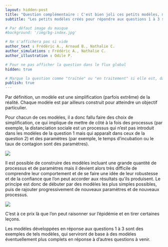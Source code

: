 ```yaml
---
layout: hidden-post
title: "Question complémentaire : C'est bien joli ces petits modèles, mais en vrai c'est plus compliqué non ?"
subtitle: "Les petits modèles créés pour répondre aux questions 1 à 3 sont d'une simplicité déroutante. Que peuvent-il réellement nous apprendre sur l'épidémie de COVID-19 ?"

# Par défaut image du masque 
#background: '/img/bg-index.jpg'

# Ne s'affichera pas si vide
author_text : Frédéric A., Arnaud B., Nathalie C.
author_simulations : Frédéric A., Nathalie C.
author_illustration : Odile P.

# Pour ne pas afficher la question dans le flux global
hidden: true

# Marque la question comme "traitée" ou "en traitement" si elle est, dans cette ordre, publiée ou non
publish: true
---
```


Par définition, un modèle est une simplification (parfois extrême) de la réalité. Chaque modèle est par ailleurs construit pour atteindre un objectif particulier. 

Pour chacun de ces modèles, il a donc fallu faire des choix de simplification, ce qui implique de mettre de côté à la fois des processus (par exemple, la distanciation sociale est un processus qui n’est pas introduit dans les modèles de la question 1 mais qui apparaît dans ceux de la question 2) et des paramètres (par exemple, le temps d’incubation ou le taux de contagion sont des paramètres).

<img src="{{ '/img/posts/Q1_4.jpg' | prepend: site.baseurl | replace: '//', '/' }}" class="full-size">

Il est possible de construire des modèles incluant une grande quantité de processus et de paramètres mais il devient alors très difficile de comprendre leur comportement et de se faire une idée de leur robustesse et de la confiance que l’on peut accorder aux résultats qu’ils produisent. Le principe est donc de débuter par des modèles les plus simples possibles, puis de rajouter progressivement de nouveaux paramètres et de nouveaux processus. 

<img src="{{ '/img/posts/Q1_5.jpg' | prepend: site.baseurl | replace: '//', '/' }}" class="full-size">

C’est à ce prix là que l’on peut raisonner sur l’épidémie et en tirer certaines leçons.

Les modèles développées en réponse aux questions 1 à 3 sont des exemples de tels modèles, qui serviront de base à des modèles éventuellement plus complets en réponse à d’autres questions à venir.
